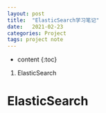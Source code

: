 ```yaml
---
layout: post
title:  "ElasticSearch学习笔记"
date:   2021-02-23
categories: Project
tags: project note
---
```


* content
{:toc}

1. ElasticSearch






# ElasticSearch

## 





